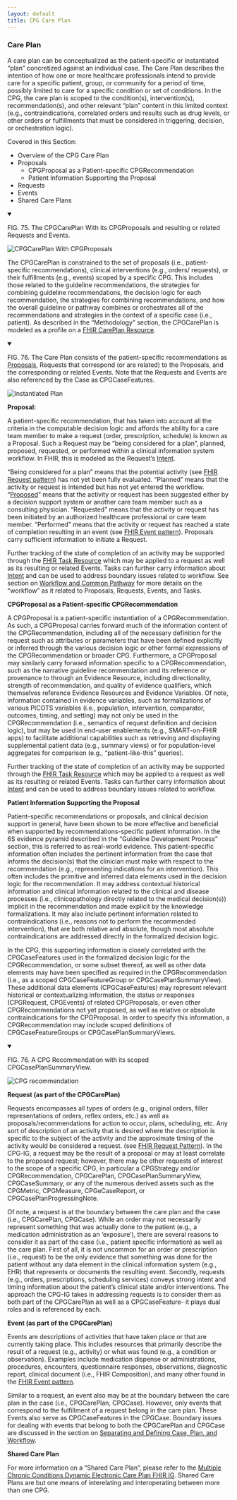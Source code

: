 ```yaml
---
layout: default
title: CPG Care Plan
---
```


### **Care Plan**

A care plan can be conceptualized as the patient-specific or instantiated “plan” concretized against an individual case.  The Care Plan describes the intention of how one or more healthcare professionals intend to provide care for a specific patient, group, or community for a period of time, possibly limited to care for a specific condition or set of conditions.  In the CPG, the care plan is scoped to the condition(s), intervention(s), recommendation(s), and other relevant “plan” content in this limited context (e.g., contraindications, correlated orders and results such as drug levels, or other orders or fulfillments that must be considered in triggering, decision, or orchestration logic).

Covered in this Section:



*   Overview of the CPG Care Plan
*   Proposals
    *   CPGProposal as a Patient-specific CPGRecommendation
    *   Patient Information Supporting the Proposal
*   Requests
*   Events
*   Shared Care Plans

<details open>

<summary>

FIG. 75. The CPGCarePlan With its CPGProposals and resulting or related Requests and Events.

</summary>

<img src="assets/images/CPG-12-04.png" alt="CPGCarePlan With CPGProposals" class="img-responsive img-rounded center-block"/>

</details>


The CPGCarePlan is constrained to the set of proposals (i.e., patient-specific recommendations), clinical interventions (e.g., orders/ requests), or their fulfillments (e.g., events) scoped by a specific CPG.  This includes those related to the guideline recommendations, the strategies for combining guideline recommendations, the decision logic for each recommendation, the strategies for combining recommendations, and  how the overall guideline or pathway combines or orchestrates all of the recommendations and strategies in the context of a specific case (i.e., patient).  As described in the “Methodology” section, the CPGCarePlan is modeled as a profile on a [FHIR CarePlan Resource](https://www.hl7.org/fhir/careplan.html).

<details open>

<summary>

FIG. 76. The Care Plan consists of the patient-specific recommendations as [Proposals](http://hl7.org/fhir/codesystem-request-intent.html#request-intent-proposal), Requests that correspond (or are related) to the Proposals, and the corresponding or related Events.  Note that the Requests and Events are also referenced by the Case as CPGCaseFeatures.

</summary>

<img src="assets/images/CPG-Main-InstantiatedPlan.png" alt="Instantiated Plan" class="img-responsive img-rounded center-block"/>

</details>



**Proposal:**

A patient-specific recommendation, that has taken into account all the criteria in the computable decision logic and affords the ability for a care team member to make a request (order, prescription, schedule) is known as a Proposal.  Such a Request may be “being considered for a plan”, planned, proposed, requested, or performed within a clinical information system workflow.  In FHIR, this is modeled as the Request’s [Intent](http://hl7.org/fhir/codesystem-request-intent.html#4.3.14.226).  

“Being considered for a plan” means that the potential activity (see [FHIR Request pattern](http://hl7.org/fhir/request.html)) has not yet been fully evaluated.  “Planned” means that the activity or request is intended but has not yet entered the workflow.  “[Proposed](http://hl7.org/fhir/codesystem-request-intent.html#request-intent-proposal)” means that the activity or request has been suggested either by a decision support system or another care team member such as a consulting physician.  “Requested” means that the activity or request has been initiated by an authorized healthcare professional or care team member.  “Performed” means that the activity or request has reached a state of completion resulting in an event (see [FHIR Event pattern](http://hl7.org/fhir/event.html)).  Proposals carry sufficient information to initiate a Request.

Further tracking of the state of completion of an activity may be supported through the [FHIR Task Resource](https://www.hl7.org/fhir/task.html) which may be applied to a request as well as its resulting or related Events.  Tasks can further carry information about [Intent](http://hl7.org/fhir/valueset-task-intent.html) and can be used to address boundary issues related to workflow. See section on [Workflow and Common Pathway](documentation-approach-12-06-cpg-common-pathway.html) <!-- link to 12.06 !--> for more details on the “workflow” as it related to Proposals, Requests, Events, and Tasks.

**CPGProposal as a Patient-specific CPGRecommendation**

A CPGProposal is a patient-specific instantiation of a CPGRecommendation.  As such, a CPGProposal carries forward much of the information content of the CPGRecommendation, including all of the necessary definition for the request such as attributes or parameters that have been defined explicitly or inferred through the various decision logic or other formal expressions of the CPGRecommendation or broader CPG.  Furthermore, a CPGProposal may similarly carry forward information specific to a CPGRecommendation, such as the narrative guideline recommendation and its reference or provenance to through an Evidence Resource, including directionality, strength of recommendation, and quality of evidence qualifiers, which themselves reference Evidence Resources and Evidence Variables.  Of note, information contained in evidence variables, such as formalizations of various PICOTS variables (i.e., population, intervention, comparator, outcomes, timing, and setting) may not only be used in the CPGRecommendation (i.e., semantics of request definition and decision logic), but may be used in end-user enablements (e.g., SMART-on-FHIR apps) to facilitate additional capabilities such as retrieving and displaying supplemental patient data (e.g., summary views) or for population-level aggregates for comparison (e.g., “patient-like-this” queries).

Further tracking of the state of completion of an activity may be supported through the [FHIR Task Resource](https://www.hl7.org/fhir/task.html) which may be applied to a request as well as its resulting or related Events.  Tasks can further carry information about [Intent](http://hl7.org/fhir/valueset-task-intent.html) and can be used to address boundary issues related to workflow.

**Patient Information Supporting the Proposal**

Patient-specific recommendations or proposals, and clinical decision support in general, have been shown to be more effective and beneficial when supported by recommendations-specific patient information.  In the 6S evidence pyramid described in the “Guideline Development Process” section, this is referred to as real-world evidence.  This patient-specific information often includes the pertinent information from the case that informs the decision(s) that the clinician must make with respect to the recommendation (e.g., representing indications for an intervention). This often includes the primitive and inferred data elements used in the decision logic for the recommendation.  It may address contextual historical information and clinical information related to the clinical and disease processes (i.e., clinicopathology directly related to the medical decision(s)) implicit in the recommendation and made explicit by the knowledge formalizations. It may also include pertinent information related to contraindications (i.e., reasons not to perform the recommended intervention), that are both relative and absolute, though most absolute contraindications are addressed directly in the formalized decision logic.

In the CPG, this supporting information is closely correlated with the CPGCaseFeatures used in the formalized decision logic for the CPGRecommendation, or some subset thereof, as well as other data elements may have been specified as required in the CPGRecommendation (i.e., as a scoped CPGCaseFeatureGroup or CPGCasePlanSummaryView).  These additional data elements (CPGCaseFeatures) may represent relevant historical or contextualizing information, the status or responses (CPGRequest, CPGEvents) of related CPGProposals, or even other CPGRecommendations not yet proposed, as well as relative or absolute contraindications for the CPGProposal.  In order to specify this information, a CPGRecommendation may include scoped definitions of CPGCaseFeatureGroups or CPGCasePlanSummaryViews.

<details open>

<summary>

FIG. 76. A CPG Recommendation with its scoped CPGCasePlanSummaryView.

</summary>

<img src="assets/images/CPG-12-05.png" alt="CPG recommendation" class="img-responsive img-rounded center-block"/>

</details>



**Request (as part of the CPGCarePlan)**

Requests encompasses all types of orders (e.g., original orders, filler representations of orders, reflex orders, etc.) as well as proposals/recommendations for action to occur, plans, scheduling, etc. Any sort of description of an activity that is desired where the description is specific to the subject of the activity and the approximate timing of the activity would be considered a request.  (see [FHIR Request Pattern](https://www.hl7.org/fhir/request.html)).  In the CPG-IG, a request may be the result of a proposal or may at least correlate to the proposed request; however, there may be other requests of interest to the scope of a specific CPG, in particular a CPGStrategy and/or CPGRecommendation, CPGCarePlan,  CPGCasePlanSummaryView,  CPGCaseSummary, or any of the numerous derived assets such as the CPGMetric, CPGMeasure, CPGeCaseReport, or CPGCasePlanProgressingNote.

Of note, a request is at the boundary between the care plan and the case (i.e., CPGCarePlan, CPGCase).  While an order may not necessarily represent something that was actually done to the patient (e.g., a medication administration as an ‘exposure’), there are several reasons to consider it as part of the case (i.e., patient specific information) as well as the care plan. First of all, it is not uncommon for an order or prescription (i.e., request) to be the only evidence that something was done for the patient without any data element in the clinical information system (e.g., EHR) that represents or documents the resulting event.  Secondly, requests (e.g., orders, prescriptions, scheduling services) conveys strong intent and timing information about the patient’s clinical state and/or interventions.  The approach the CPG-IG takes in addressing requests is to consider them as both part of the CPGCarePlan as well as a CPGCaseFeature- it plays dual roles and is referenced by each.

**Event (as part of the CPGCarePlan)**

Events are descriptions of activities that have taken place or that are currently taking place. This includes resources that primarily describe the result of a request (e.g., activity) or what was found (e.g., a condition or observation). Examples include medication dispense or administrations, procedures, encounters, questionnaire responses, observations, diagnostic report, clinical document (i.e., FHIR Composition), and many other found in the [FHIR Event pattern](https://www.hl7.org/fhir/event.html#mappings).  

Similar to a request, an event also may be at the boundary between the care plan in the case (i.e., CPGCarePlan, CPGCase).  However, only events that correspond to the fulfillment of a request belong in the care plan.  These Events also serve as CPGCaseFeatures in the CPGCase. Boundary issues for dealing with events that belong to both the CPGCarePlan and CPGCase are discussed in the section on [Separating and Defining Case, Plan, and Workflow](documentation-approach-12-02-separating-and-defining-case-plan-and-workflow.html). <!-- link to 12.06 !-->

**Shared Care Plan**

For more information on a “Shared Care Plan”, please refer to the [Multiple Chronic Conditions Dynamic Electronic Care Plan FHIR IG](https://confluence.hl7.org/display/PC/Multiple+Chronic+Conditions+Dynamic+Electronic+Care+Plan+FHIR+IG).  Shared Care Plans are but one means of interelating and interoperating between more than one CPG.
